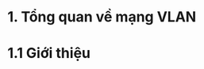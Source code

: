 # 1. Tổng quan về mạng VLAN
# 1.1 Giới thiệu 
<src img="https://github.com/Hieukma08/thuctap_lmh/blob/main/T%C3%ACm%20hi%E1%BB%83u%20ban%20%C4%91%E1%BA%A7u/T%C3%ACm%20hi%E1%BB%83u%20Vlan/image/1.PNG">
